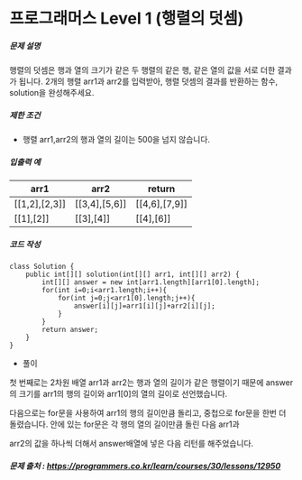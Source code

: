 # 프로그래머스 Level 1 (행렬의 덧셈)

##### 문제 설명

행렬의 덧셈은 행과 열의 크기가 같은 두 행렬의 같은 행, 같은 열의 값을 서로 더한 결과가 됩니다. 2개의 행렬 arr1과 arr2를 입력받아, 행렬 덧셈의 결과를 반환하는 함수, solution을 완성해주세요.

##### 제한 조건

- 행렬 arr1,arr2의 행과 열의 길이는 500을 넘지 않습니다.

##### 입출력 예

| arr1          | arr2          | return        |
| ------------- | ------------- | ------------- |
| [[1,2],[2,3]] | [[3,4],[5,6]] | [[4,6],[7,9]] |
| [[1],[2]]     | [[3],[4]]     | [[4],[6]]     |

##### 코드 작성

```
class Solution {
    public int[][] solution(int[][] arr1, int[][] arr2) {
        int[][] answer = new int[arr1.length][arr1[0].length];
        for(int i=0;i<arr1.length;i++){
            for(int j=0;j<arr1[0].length;j++){
                answer[i][j]=arr1[i][j]+arr2[i][j];
            }
        }
        return answer;
    }
}
```

- 풀이

첫 번째로는 2차원 배열 arr1과 arr2는 행과 열의 길이가 같은 행렬이기 때문에 answer의 크기를 arr1의 행의 길이와 arr1[0]의 열의 길이로 선언했습니다.

다음으로는 for문을 사용하여 arr1의 행의 길이만큼 돌리고, 중첩으로 for문을 한번 더 돌렸습니다. 안에 있는 for문은 각 행의 열의 길이만큼 돌린 다음 arr1과 

arr2의 값을 하나씩 더해서 answer배열에 넣은 다음 리턴를 해주었습니다.

##### 문제 출처 : https://programmers.co.kr/learn/courses/30/lessons/12950